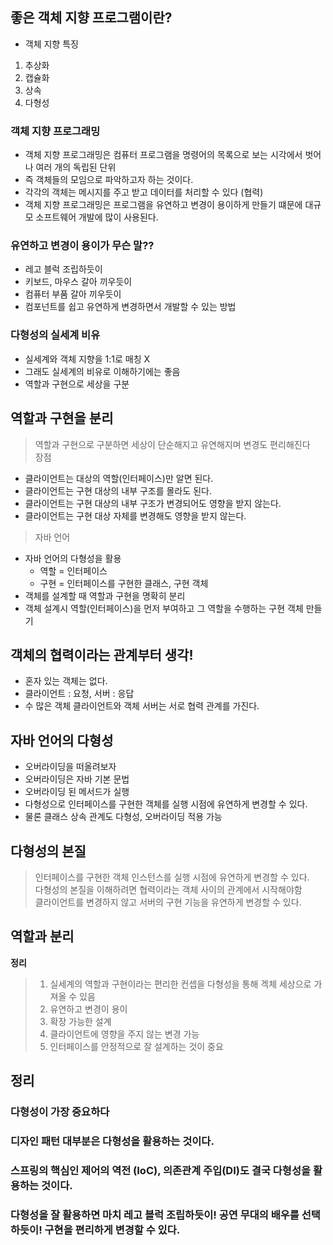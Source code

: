 ## 좋은 객체 지향 프로그램이란?   
- 객체 지향 특징  
1. 추상화  
2. 캡슐화  
3. 상속  
4. 다형성   

### 객체 지향 프로그래밍   
- 객체 지향 프로그래밍은 컴퓨터 프로그램을 명령어의 목록으로 보는 시각에서 벗어나 여러 개의 독립된 단위  
- 즉 객체들의 모임으로 파악하고자 하는 것이다.   
- 각각의 객체는 메시지를 주고 받고 데이터를 처리할 수 있다 (협력)  
- 객체 지향 프로그래밍은 프로그램을 유연하고 변경이 용이하게 만들기 떄문에 대규모 소프트웨어 개발에 많이 사용된다.   

### 유연하고 변경이 용이가 무슨 말??  
- 레고 블럭 조립하듯이  
- 키보드, 마우스 갈아 끼우듯이  
- 컴퓨터 부품 갈아 끼우듯이   
- 컴포넌트를 쉽고 유연하게 변경하면서 개발할 수 있는 방법   

### 다형성의 실세계 비유   
- 실세계와 객체 지향을 1:1로 매칭 X  
- 그래도 실세계의 비유로 이해하기에는 좋음   
- 역할과 구현으로 세상을 구분   

## 역할과 구현을 분리  
> 역할과 구현으로 구분하면 세상이 단순해지고 유연해지며 변경도 편리해진다  
> 장점   
  - 클라이언트는 대상의 역할(인터페이스)만 알면 된다.  
  - 클라이언트는 구현 대상의 내부 구조를 몰라도 된다.  
  - 클라이언트는 구현 대상의 내부 구조가 변경되어도 영향을 받지 않는다.  
  - 클라이언트는 구현 대상 자체를 변경해도 영향을 받지 않는다.   

> 자바 언어   
  - 자바 언어의 다형성을 활용   
    - 역할 = 인터페이스  
    - 구현 = 인터페이스를 구현한 클래스, 구현 객체  
  - 객체를 설계할 때 역할과 구현을 명확히 분리  
  - 객체 설계시 역할(인터페이스)을 먼저 부여하고 그 역할을 수행하는 구현 객체 만들기   

## 객체의 협력이라는 관계부터 생각!  
- 혼자 있는 객체는 없다.  
- 클라이언트 : 요청, 서버 : 응답   
- 수 많은 객체 클라이언트와 객체 서버는 서로 협력 관계를 가진다.  

## 자바 언어의 다형성   
- 오버라이딩을 떠올려보자   
- 오버라이딩은 자바 기본 문법   
- 오버라이딩 된 메서드가 실행   
- 다형성으로 인터페이스를 구현한 객체를 실행 시점에 유연하게 변경할 수 있다.   
- 물론 클래스 상속 관계도 다형성, 오버라이딩 적용 가능   

## 다형성의 본질 
> 인터페이스를 구현한 객체 인스턴스를 실행 시점에 유연하게 변경할 수 있다.  
다형성의 본질을 이해하려면 협력이라는 객체 사이의 관계에서 시작해야함   
클라이언트를 변경하지 않고 서버의 구현 기능을 유연하게 변경할 수 있다.   

## 역할과 분리  
**정리**

> 1. 실세계의 역할과 구현이라는 편리한 컨셉을 다형성을 통해 겍체 세상으로 가져올 수 있음   
> 2. 유연하고 변경이 용이   
> 3. 확장 가능한 설계  
> 4. 클라이언트에 영향을 주지 않는 변경 가능   
> 5. 인터페이스를 안정적으로 잘 설계하는 것이 중요   

## **정리**     
### 다형성이 가장 중요하다   
### 디자인 패턴 대부분은 다형성을 활용하는 것이다.  
### 스프링의 핵심인 제어의 역전 (IoC), 의존관계 주입(DI)도 결국 다형성을 활용하는 것이다.  
### 다형성을 잘 활용하면 마치 레고 블럭 조립하듯이! 공연 무대의 배우를 선택하듯이! 구현을 편리하게 변경할 수 있다.    

